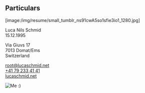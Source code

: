 ## Particulars

[image:/img/resume/small_tumblr_ns91cwA5so1sfie3io1_1280.jpg]

Luca Nils Schmid<br>
15.12.1995

Via Giuvs 17<br>
7013 Domat/Ems<br>
Switzerland

[root@lucaschmid.net](mailto:root@lucaschmid.net)<br>
[+41 79 233 41 41](tel:+41792334141)<br>
[lucaschmid.net](lucaschmid.net)

![Me :)](/img/resume/small_bright.jpg)

